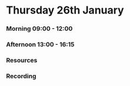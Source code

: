 # Thursday 26th January

### Morning 09:00 - 12:00
 


### Afternoon 13:00 - 16:15



### Resources



### Recording